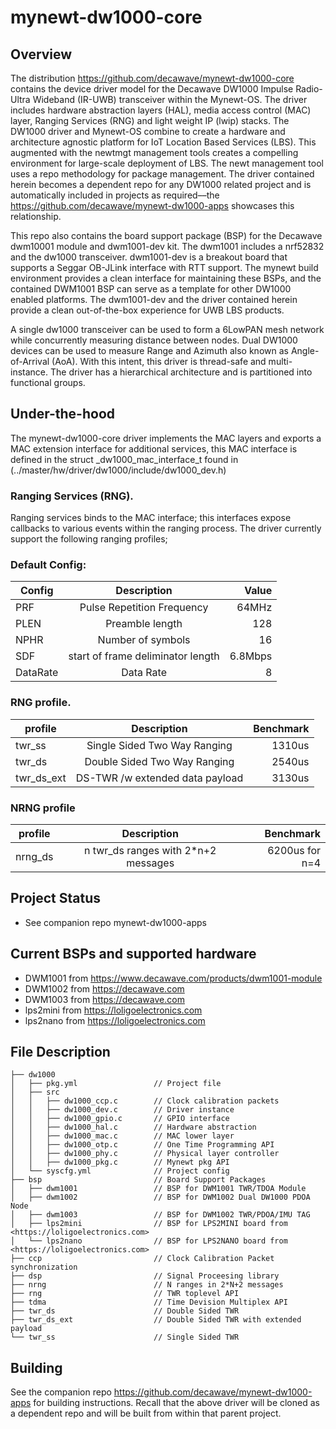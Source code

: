 <!--
# Copyright (C) 2017-2018, Decawave Limited, All Rights Reserved
#
# Licensed to the Apache Software Foundation (ASF) under one
# or more contributor license agreements.  See the NOTICE file
# distributed with this work for additional information
# regarding copyright ownership.  The ASF licenses this file
# to you under the Apache License, Version 2.0 (the
# "License"); you may not use this file except in compliance
# with the License.  You may obtain a copy of the License at
#
# http://www.apache.org/licenses/LICENSE-2.0
#
# Unless required by applicable law or agreed to in writing,
# software distributed under the License is distributed on an
# "AS IS" BASIS, WITHOUT WARRANTIES OR CONDITIONS OF ANY
#  KIND, either express or implied.  See the License for the
# specific language governing permissions and limitations
# under the License.
#
-->

# mynewt-dw1000-core

## Overview

The distribution <https://github.com/decawave/mynewt-dw1000-core> contains the device driver model for the Decawave DW1000 Impulse Radio-Ultra Wideband (IR-UWB) transceiver within the Mynewt-OS. The driver includes hardware abstraction layers (HAL), media access control (MAC) layer, Ranging Services (RNG) and light weight IP (lwip) stacks. The DW1000 driver and Mynewt-OS combine to create a hardware and architecture agnostic platform for IoT Location Based Services (LBS). This augmented with the newtmgt management tools creates a compelling environment for large-scale deployment of LBS. The newt management tool uses a repo methodology for package management. The driver contained herein becomes a dependent repo for any DW1000 related project and is automatically included in projects as required––the <https://github.com/decawave/mynewt-dw1000-apps> showcases this relationship.

This repo also contains the board support package (BSP) for the Decawave dwm10001 module and dwm1001-dev kit. The dwm1001 includes a nrf52832 and the dw1000 transceiver. dwm1001-dev is a breakout board that supports a Seggar OB-JLink interface with RTT support. The mynewt build environment provides a clean interface for maintaining these BSPs, and the contained DWM1001 BSP can serve as a template for other DW1000 enabled platforms. The dwm1001-dev and the driver contained herein provide a clean out-of-the-box experience for UWB LBS products.

A single dw1000 transceiver can be used to form a 6LowPAN mesh network while concurrently measuring distance between nodes. Dual DW1000 devices can be used to measure Range and Azimuth also known as Angle-of-Arrival (AoA). With this intent, this driver is thread-safe and multi-instance. The driver has a hierarchical architecture and is partitioned into functional groups. 

## Under-the-hood

The mynewt-dw1000-core driver implements the MAC layers and exports a MAC extension interface for additional services, this MAC interface is defined in the struct _dw1000_mac_interface_t found in (../master/hw/driver/dw1000/include/dw1000_dev.h)


### Ranging Services (RNG).

Ranging services binds to the MAC interface; this interfaces expose callbacks to various events within the ranging process. The driver currently support the following ranging profiles;

### Default Config:

| Config  | Description          |  Value  |
| ------------- |:-------------:| -----:|
| PRF  | Pulse Repetition Frequency   |  64MHz  |
| PLEN      | Preamble length         | 128  |
| NPHR      | Number of symbols       | 16  |
| SDF     | start of frame deliminator length  | 6.8Mbps  |
| DataRate     |Data Rate       | 8 |

### RNG profile.
| profile       | Description          | Benchmark  |
| ------------- |:-------------:| -----:|
| twr_ss        | Single Sided Two Way Ranging | 1310us|
| twr_ds      | Double Sided Two Way Ranging      |  2540us |
| twr_ds_ext | DS-TWR /w extended data payload      |   3130us |

### NRNG profile

| profile       | Description  | Benchmark  |
| ------------- |:-------------:| -----:|
| nrng_ds | n twr_ds ranges with 2*n+2 messages  | 6200us for n=4|


## Project Status

* See companion repo mynewt-dw1000-apps

## Current BSPs and supported hardware
* DWM1001   from <https://www.decawave.com/products/dwm1001-module>
* DWM1002   from <https://decawave.com>
* DWM1003   from <https://decawave.com>
* lps2mini  from <https://loligoelectronics.com>
* lps2nano  from <https://loligoelectronics.com>

## File Description
```
├── dw1000
│   ├── pkg.yml                 // Project file
│   ├── src
│   │   ├── dw1000_ccp.c        // Clock calibration packets
│   │   ├── dw1000_dev.c        // Driver instance
│   │   ├── dw1000_gpio.c       // GPIO interface
│   │   ├── dw1000_hal.c        // Hardware abstraction
│   │   ├── dw1000_mac.c        // MAC lower layer
│   │   ├── dw1000_otp.c        // One Time Programming API
│   │   ├── dw1000_phy.c        // Physical layer controller
│   │   ├── dw1000_pkg.c        // Mynewt pkg API
│   └── syscfg.yml              // Project config
├── bsp                         // Board Support Packages
│   ├── dwm1001                 // BSP for DWM1001 TWR/TDOA Module
│   ├── dwm1002                 // BSP for DWM1002 Dual DW1000 PDOA Node
│   ├── dwm1003                 // BSP for DWM1002 TWR/PDOA/IMU TAG
│   ├── lps2mini                // BSP for LPS2MINI board from <https://loligoelectronics.com>
│   └── lps2nano                // BSP for LPS2NANO board from <https://loligoelectronics.com>
├── ccp                         // Clock Calibration Packet synchronization 
├── dsp                         // Signal Proceesing library
├── nrng                        // N ranges in 2*N+2 messages
├── rng                         // TWR toplevel API
├── tdma                        // Time Devision Multiplex API
├── twr_ds                      // Double Sided TWR
├── twr_ds_ext                  // Double Sided TWR with extended payload
└── twr_ss                      // Single Sided TWR

```

## Building

See the companion repo https://github.com/decawave/mynewt-dw1000-apps for building instructions. Recall that the above driver will be cloned as a dependent repo and will be built from within that parent project. 


